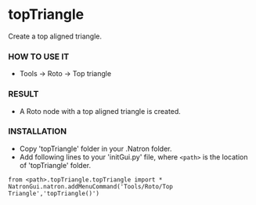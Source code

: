 # topTriangle

Create a top aligned triangle.

### HOW TO USE IT

* Tools -> Roto -> Top triangle

### RESULT

* A Roto node with a top aligned triangle is created.

### INSTALLATION

* Copy 'topTriangle' folder in your .Natron folder.
* Add following lines to your 'initGui.py' file, where ``<path>`` is the location of 'topTriangle' folder.

```
from <path>.topTriangle.topTriangle import *
NatronGui.natron.addMenuCommand('Tools/Roto/Top Triangle','topTriangle()')
```